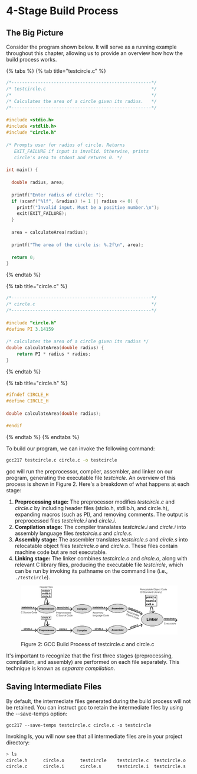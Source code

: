 # 4-Stage Build Process



## The Big Picture

Consider the program shown below. It will serve as a running example throughout this chapter, allowing us to provide an overview how how the build process works.&#x20;

{% tabs %}
{% tab title="testcircle.c" %}
```c
/*-----------------------------------------------------*/
/* testcircle.c                                        */
/*                                                     */
/* Calculates the area of a circle given its radius.   */
/*-----------------------------------------------------*/
 
#include <stdio.h>
#include <stdlib.h> 
#include "circle.h" 

/* Prompts user for radius of circle. Returns 
   EXIT_FAILURE if input is invalid. Otherwise, prints 
   circle's area to stdout and returns 0. */  
   
int main() {

  double radius, area; 

  printf("Enter radius of circle: ");
  if (scanf("%lf", &radius) != 1 || radius <= 0) {
    printf("Invalid input. Must be a positive number.\n");
    exit(EXIT_FAILURE);
  }

  area = calculateArea(radius);

  printf("The area of the circle is: %.2f\n", area);

  return 0;
}

```
{% endtab %}

{% tab title="circle.c" %}
```c
/*-----------------------------------------------------*/
/* circle.c                                            */
/*-----------------------------------------------------*/

#include "circle.h"
#define PI 3.14159

/* calculates the area of a circle given its radius */
double calculateArea(double radius) {
    return PI * radius * radius;
}
```
{% endtab %}

{% tab title="circle.h" %}
```c
#ifndef CIRCLE_H
#define CIRCLE_H

double calculateArea(double radius);

#endif
```
{% endtab %}
{% endtabs %}

To build our program, we can invoke the following command:

```bash
gcc217 testcircle.c circle.c -o testcircle
```

gcc will run the preprocessor, compiler, assembler, and linker on our program, generating the executable file _testcircle_. An overview of this process is shown in Figure 2. Here's a breakdown of what happens at each stage:

1. **Preprocessing stage:** The preprocessor modifies _testcircle.c_ and _circle.c_ by including header files (stdio.h, stdlib.h, and circle.h), expanding macros (such as PI), and removing comments. The output is preprocessed files _testcircle.i_ and _circle.i_. &#x20;
2. **Compilation stage:** The compiler translates _testcircle.i_ and _circle.i_ into assembly language files _testcircle.s_ and _circle.s._&#x20;
3. **Assembly stage:** The assembler translates _testcircle.s_ and _circle.s_ into relocatable object files _testcircle.o_ and _circle.o_. These files contain machine code but are not executable.&#x20;
4. **Linking stage:** The linker combines _testcircle.o_ and _circle.o_, along with relevant C library files, producing the executable file _testcircle_, which can be run by invoking its pathname on the command line (i.e., `./testcircle`).

<figure><img src="../../.gitbook/assets/Group 63.png" alt=""><figcaption><p>Figure 2: GCC Build Process of testcircle.c and circle.c</p></figcaption></figure>

It's important to recognize that the first three stages (preprocessing, compilation, and assembly) are performed on each file separately. This technique is known as _separate compilation_.&#x20;

## Saving Intermediate Files

By default, the intermediate files generated during the build process will not be retained. You can instruct gcc to retain the intermediate files by using the --save-temps option:

```
gcc217 --save-temps testcircle.c circle.c -o testcircle
```

Invoking ls, you will now see that all intermediate files are in your project directory:

```bash
> ls
circle.h      circle.o      testcircle    testcircle.c  testcircle.o
circle.c      circle.i      circle.s      testcircle.i  testcircle.s 
```
